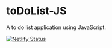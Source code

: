 # toDoList-JS
 A to do list application using JavaScript.
 
 
 [![Netlify Status](https://api.netlify.com/api/v1/badges/aa51cb3e-b532-427a-9d67-913cf0125a7e/deploy-status)](https://app.netlify.com/sites/heuristic-bartik-7f10a6/deploys)
